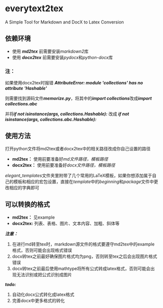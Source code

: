 # everytext2tex
A Simple Tool for Markdown and DocX to Latex Conversion

## 依赖环境
- 使用 ***md2tex*** 前需要安装*markdown2*库
- 使用 ***docx2tex*** 前需要安装*pydocx*和*python-docx*库
  
### 注： 
如果使用docx2tex时报错 ***AttributeError: module 'collections' has no attribute 'Hashable'***

则需要找到源码文件***memorize.py***，将其中的***import collections***改成***import collections.abc***

并将***if not isinstance(args, collections.Hashable):*** 改成 ***if not isinstance(args, collections.abc.Hashable):***

## 使用方法
打开python文件将md2tex或者docx2tex中的相关路径改成你自己设置的路径
- **md2tex：** 使用前要准备好*md文件路径，模板路径* 
- **docx2tex：** 使用前要准备好*docx文件路径，模板路径*

*elegant_templates*文件夹里附带了几个常用的LaTeX模板，如果你想添加属于自己的模板和相应的宏包设置，直接在*template*中的*beginning*和*package*文件中更改相应的字典即可

## 可以转换的格式
- **md2tex：** 见example 
- **docx2tex:** 列表、表格、图片、文本内容、加粗、斜体等

***注意：*** 
1. 在进行md转至tex时，markdown源文件的格式要遵守md2tex中的example格式，否则可能会出现格式错误
2. docx转tex之前最好确保图片格式均为png，否则转至tex之后会出现图片格式错误
3. docx转tex之前最后使用mathtype将所有公式转成latex格式，否则可能会出现无法识别或把公式识别成图片

***todo:*** 
1. 自动化docx公式转化成latex格式
2. 完善docx中更多格式的转化

